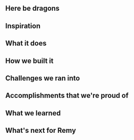 ## Here be dragons

## Inspiration

## What it does

## How we built it

## Challenges we ran into

## Accomplishments that we're proud of

## What we learned

## What's next for Remy
